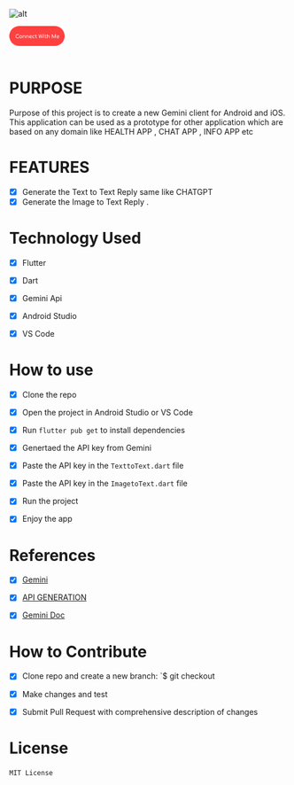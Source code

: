 ![alt](rect5.png)


<a href="https://gemini.com">
    <img src="connect.png" alt="Gemini Logo" width="100"/>
</a>
<br></br>

# PURPOSE
Purpose of this project is to create a new Gemini client for Android and iOS. 
This application can be used as a prototype for other application which are based on any domain like HEALTH APP , CHAT APP , INFO APP etc 

# FEATURES
- [x] Generate the Text to Text Reply same like CHATGPT
- [x] Generate the Image to Text Reply .

# Technology Used
- [x] Flutter
- [x] Dart
- [x] Gemini Api 
- [x] Android Studio
- [x] VS Code


# How to use

- [x] Clone the repo
- [x] Open the project in Android Studio or VS Code
- [x] Run `flutter pub get` to install dependencies
- [x] Genertaed the API key from Gemini
- [x] Paste the API key in the `TexttoText.dart` file
- [x] Paste the API key in the `ImagetoText.dart` file
- [x] Run the project
- [x] Enjoy the app


# References

- [x] [Gemini](https://deepmind.google/technologies/gemini/#introduction)
- [x] [API GENERATION](https://ai.google.dev/)
- [x] [Gemini Doc](https://ai.google.dev/tutorials/android_quickstart)



# How to Contribute
- [x] Clone repo and create a new branch: `$ git checkout
- [x] Make changes and test
- [x] Submit Pull Request with comprehensive description of changes


# License
```
MIT License
```
